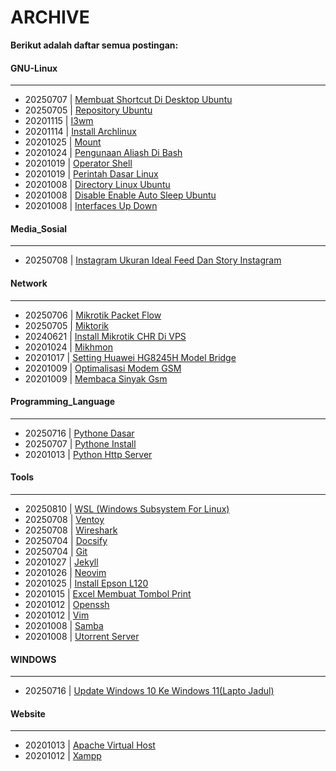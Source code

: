 # ARCHIVE
**Berikut adalah daftar semua postingan:**


#### GNU-Linux
---

* 20250707 | [Membuat Shortcut Di Desktop Ubuntu](/posts/GNU-Linux/20250707_membuat_shortcut_di_desktop_ubuntu.md)
* 20250705 | [Repository Ubuntu](/posts/GNU-Linux/20250705_repository_Ubuntu.md)
* 20201115 | [I3wm](/posts/GNU-Linux/20201115_i3wm.md)
* 20201114 | [Install Archlinux](/posts/GNU-Linux/20201114_install-archlinux.md)
* 20201025 | [Mount](/posts/GNU-Linux/20201025_Mount.md)
* 20201024 | [Pengunaan Aliash Di Bash](/posts/GNU-Linux/20201024_pengunaan-aliash-di-bash.md)
* 20201019 | [Operator Shell](/posts/GNU-Linux/20201019_Operator-shell.md)
* 20201019 | [Perintah Dasar Linux](/posts/GNU-Linux/20201019_perintah-dasar-linux.md)
* 20201008 | [Directory Linux Ubuntu](/posts/GNU-Linux/20201008_directory-linux-ubuntu.md)
* 20201008 | [Disable Enable Auto Sleep Ubuntu](/posts/GNU-Linux/20201008_disable-enable-auto-sleep-ubuntu.md)
* 20201008 | [Interfaces Up Down](/posts/GNU-Linux/20201008_interfaces-up-down.md)

#### Media_Sosial
---

* 20250708 | [Instagram Ukuran Ideal Feed Dan Story Instagram](/posts/Media_Sosial/20250708_Instagram_Ukuran_Ideal_Feed_dan_Story_Instagram.md)

#### Network
---

* 20250706 | [Mikrotik Packet Flow](/posts/Network/20250706_mikrotik_packet_flow.md)
* 20250705 | [Miktorik](/posts/Network/20250705_miktorik.md)
* 20240621 | [Install Mikrotik CHR Di VPS](/posts/Network/20240621_Install-Mikrotik-CHR-di-VPS.md)
* 20201024 | [Mikhmon](/posts/Network/20201024_mikhmon.md)
* 20201017 | [Setting Huawei HG8245H Model Bridge](/posts/Network/20201017_Setting-Huawei-HG8245H-Model-Bridge.md)
* 20201009 | [Optimalisasi Modem GSM](/posts/Network/20201009_Optimalisasi_modem_GSM.md)
* 20201009 | [Membaca Sinyak Gsm](/posts/Network/20201009_membaca-sinyak-gsm.md)

#### Programming_Language
---

* 20250716 | [Pythone Dasar](/posts/Programming_Language/20250716_pythone_Dasar.md)
* 20250707 | [Pythone Install](/posts/Programming_Language/20250707_pythone_Install.md)
* 20201013 | [Python Http Server](/posts/Programming_Language/20201013_python-http-server.md)

#### Tools
---

* 20250810 | [WSL (Windows Subsystem For Linux)](/posts/Tools/20250810_WSL_(Windows_Subsystem_for_Linux).md)
* 20250708 | [Ventoy](/posts/Tools/20250708_ventoy.md)
* 20250708 | [Wireshark](/posts/Tools/20250708_wireshark.md)
* 20250704 | [Docsify](/posts/Tools/20250704_docsify.md)
* 20250704 | [Git](/posts/Tools/20250704_git.md)
* 20201027 | [Jekyll](/posts/Tools/20201027_jekyll.md)
* 20201026 | [Neovim](/posts/Tools/20201026_neovim.md)
* 20201025 | [Install Epson L120](/posts/Tools/20201025_Install-epson-L120.md)
* 20201015 | [Excel Membuat Tombol Print](/posts/Tools/20201015_Excel-membuat-tombol-print.md)
* 20201012 | [Openssh](/posts/Tools/20201012_openssh.md)
* 20201012 | [Vim](/posts/Tools/20201012_vim.md)
* 20201008 | [Samba](/posts/Tools/20201008_samba.md)
* 20201008 | [Utorrent Server](/posts/Tools/20201008_utorrent-server.md)

#### WINDOWS
---

* 20250716 | [Update Windows 10 Ke Windows 11(Lapto Jadul)](/posts/WINDOWS/20250716_Update_Windows_10_ke_Windows_11(Lapto_Jadul).md)

#### Website
---

* 20201013 | [Apache Virtual Host](/posts/Website/20201013_apache-virtual-host.md)
* 20201012 | [Xampp](/posts/Website/20201012_xampp.md)

